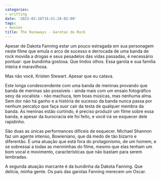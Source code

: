 ```yaml
---
categories:
- writting
date: '2023-03-26T16:41:28-02:00'
tags:
- movies
title: The Runaways - Garotas do Rock
---
```


Apesar de Dakota Fanning estar um pouco estragada em sua personagem neste filme que emula o arco de sucesso e derrocada de uma banda de rock movida a drogas e seus pesadelos das vidas passadas, é necessário pontuar: que bundinha gostosa. Que lindos olhos. Essa garota e sua família inteira é maravilhosa.

Mas não você, Kristen Stewart. Apesar que eu catava.

Este longa condescendente com uma banda de meninas provando que banda de meninas são possíveis - ainda mais com um ensaio fotográfico sexy da vocalista - não machuca, tem boas músicas, mas nenhuma alma. Sem dor não há ganho e a história de sucesso da banda nunca passa por nenhum percalço que faça suor cair da testa de qualquer membra da banda. As meninas estão curtindo, é preciso produzir um filme sobre essa banda, e apesar da burocracia ele foi feito, e você irá se esquecer dele rapidinho.

São duas as únicas performances difíceis de esquecer. Michael Shannon faz um agente intenso, Bowieniano, que dá medo de tão bizarro e diferentão. É uma atuação que está fora do protagonismo, de um homem, e se sobressai a todas as menininhas do filme, mesmo que elas tenham um bom vocal e movimento, características que não bastam para serem lembradas.

A segunda atuação marcante é da bundinha da Dakota Fanning. Que delícia, minha gente. Os pais das garotas Fanning merecem um Oscar.